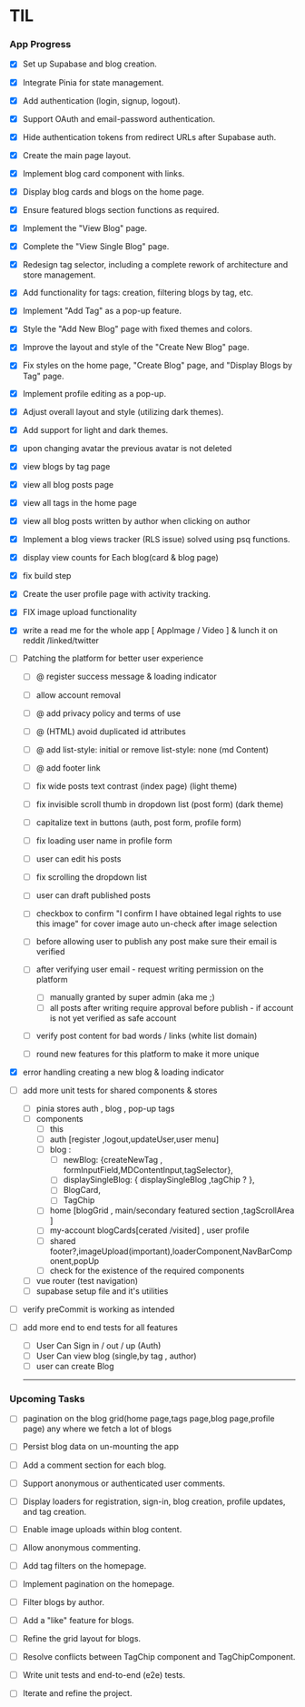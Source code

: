 # TIL

### **App Progress**

- [x] Set up Supabase and blog creation.

- [x] Integrate Pinia for state management.

- [x] Add authentication (login, signup, logout).

- [x] Support OAuth and email-password authentication.

- [x] Hide authentication tokens from redirect URLs after Supabase auth.

- [x] Create the main page layout.

- [x] Implement blog card component with links.

- [x] Display blog cards and blogs on the home page.

- [x] Ensure featured blogs section functions as required.

- [x] Implement the "View Blog" page.

- [x] Complete the "View Single Blog" page.

- [x] Redesign tag selector, including a complete rework of architecture and store management.

- [x] Add functionality for tags: creation, filtering blogs by tag, etc.

- [x] Implement "Add Tag" as a pop-up feature.

- [x] Style the "Add New Blog" page with fixed themes and colors.

- [x] Improve the layout and style of the "Create New Blog" page.

- [x] Fix styles on the home page, "Create Blog" page, and "Display Blogs by Tag" page.

- [x] Implement profile editing as a pop-up.

- [x] Adjust overall layout and style (utilizing dark themes).

- [x] Add support for light and dark themes.

- [x] upon changing avatar the previous avatar is not deleted

- [x] view blogs by tag page

- [x] view all blog posts page

- [x] view all tags in the home page

- [x] view all blog posts written by author when clicking on author

- [x] Implement a blog views tracker (RLS issue) solved using psq functions.

- [x] display view counts for Each blog(card & blog page)

- [x] fix build step

- [x] Create the user profile page with activity tracking.

- [x] FIX image upload functionality

- [x] write a read me for the whole app [ AppImage / Video ] & lunch it on reddit /linked/twitter
- [ ] Patching the platform for better user experience

  - [ ] @ register success message & loading indicator
  - [ ] allow account removal
  - [ ] @ add privacy policy and terms of use
  - [ ] @ (HTML) avoid duplicated id attributes
  - [ ] @ add list-style: initial or remove list-style: none (md Content)
  - [ ] @ add footer link
  - [ ] fix wide posts text contrast (index page) (light theme)
  - [ ] fix invisible scroll thumb in dropdown list (post form) (dark theme)
  - [ ] capitalize text in buttons (auth, post form, profile form)
  - [ ] fix loading user name in profile form
  - [ ] user can edit his posts
  - [ ] fix scrolling the dropdown list
  - [ ] user can draft published posts
  - [ ] checkbox to confirm "I confirm I have obtained legal rights to use this image" for cover image auto un-check after image selection
  - [ ] before allowing user to publish any post make sure their email is verified
  - [ ] after verifying user email - request writing permission on the platform

    - [ ] manually granted by super admin (aka me ;)
    - [ ] all posts after writing require approval before publish - if account is not yet verified as safe account

  - [ ] verify post content for bad words / links (white list domain)
  - [ ] round new features for this platform to make it more unique

- [x] error handling creating a new blog & loading indicator

- [ ] add more unit tests for shared components & stores

  - [ ] pinia stores auth , blog , pop-up tags
  - [ ] components
    - [ ] this
    - [ ] auth [register ,logout,updateUser,user menu]
    - [ ] blog :
      - [ ] newBlog: {createNewTag , formInputField,MDContentInput,tagSelector},
      - [ ] displaySingleBlog: { displaySingleBlog ,tagChip ? },
      - [ ] BlogCard,
      - [ ] TagChip
    - [ ] home [blogGrid , main/secondary featured section ,tagScrollArea ]
    - [ ] my-account blogCards[cerated /visited] , user profile
    - [ ] shared footer?,imageUpload(important),loaderComponent,NavBarComponent,popUp
    - [ ] check for the existence of the required components
  - [ ] vue router (test navigation)
  - [ ] supabase setup file and it's utilities

- [ ] verify preCommit is working as intended

- [ ] add more end to end tests for all features

  - [ ] User Can Sign in / out / up (Auth)
  - [ ] User Can view blog (single,by tag , author)
  - [ ] user can create Blog

  ***

### **Upcoming Tasks**

- [ ] pagination on the blog grid(home page,tags page,blog page,profile page) any where we fetch a lot of blogs

- [ ] Persist blog data on un-mounting the app

- [ ] Add a comment section for each blog.

- [ ] Support anonymous or authenticated user comments.

- [ ] Display loaders for registration, sign-in, blog creation, profile updates, and tag creation.

- [ ] Enable image uploads within blog content.

- [ ] Allow anonymous commenting.

- [ ] Add tag filters on the homepage.

- [ ] Implement pagination on the homepage.

- [ ] Filter blogs by author.

- [ ] Add a "like" feature for blogs.

- [ ] Refine the grid layout for blogs.

- [ ] Resolve conflicts between TagChip component and TagChipComponent.

- [ ] Write unit tests and end-to-end (e2e) tests.

- [ ] Iterate and refine the project.
